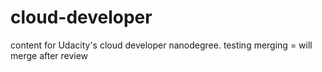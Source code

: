 # cloud-developer
content for Udacity's cloud developer nanodegree.
testing merging = will merge after review
